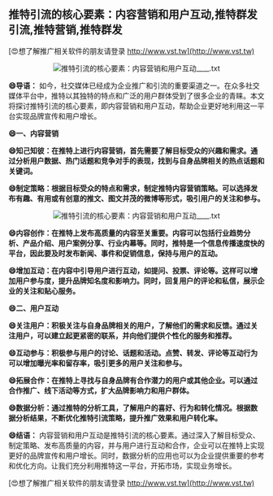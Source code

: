 ## **推特引流的核心要素：内容营销和用户互动,推特群发引流,推特营销,推特群发**

[😍想了解推广相关软件的朋友请登录 http://www.vst.tw](http://www.vst.tw)

 <center><img src="https://vst.tw/MP4/tuiguang/png/6.png" alt="推特引流的核心要素：内容营销和用户互动____.txt"></center>

**😄导语：**
如今，社交媒体已经成为企业推广和引流的重要渠道之一。在众多社交媒体平台中，推特以其独特的特点和广泛的用户群体受到了很多企业的青睐。本文将探讨推特引流的核心要素，即内容营销和用户互动，帮助企业更好地利用这一平台实现品牌宣传和用户增长。

**😄一、内容营销**

**😄知己知彼：在推特上进行内容营销，首先需要了解目标受众的兴趣和需求。通过分析用户数据、热门话题和竞争对手的表现，找到与自身品牌相关的热点话题和关键词。**

**😄制定策略：根据目标受众的特点和需求，制定推特内容营销策略。可以选择发布有趣、有用或有创意的推文、图文并茂的微博等形式，吸引用户的关注和参与。**

 <center><img src="https://vst.tw/MP4/tuiguang/png/5.png" alt="推特引流的核心要素：内容营销和用户互动____.txt"></center>

**😄内容创作：在推特上发布高质量的内容至关重要。内容可以包括行业趋势分析、产品介绍、用户案例分享、行业内幕等。同时，推特是一个信息传播速度快的平台，因此要及时发布新闻、事件和促销信息，保持与用户的互动。**

**😄增加互动：在内容中引导用户进行互动，如提问、投票、评论等。这样可以增加用户参与度，提升品牌知名度和影响力。同时，回复用户的评论和私信，展示企业的关注和贴心服务。**

**😄二、用户互动**

**😄关注用户：积极关注与自身品牌相关的用户，了解他们的需求和反馈。通过关注用户，可以建立起更紧密的联系，并向他们提供个性化的服务和推荐。**

**😄互动参与：积极参与用户的讨论、话题和活动。点赞、转发、评论等互动行为可以增加曝光率和留存率，吸引更多的用户关注和参与。**

**😄拓展合作：在推特上寻找与自身品牌有合作潜力的用户或其他企业。可以通过合作推广、线下活动等方式，扩大品牌影响力和用户群体。**

**😄数据分析：通过推特的分析工具，了解用户的喜好、行为和转化情况。根据数据分析结果，不断优化推特引流策略，提升推广效果和用户转化率。**

**😄结语：**
内容营销和用户互动是推特引流的核心要素。通过深入了解目标受众、制定策略、发布高质量的内容，并与用户进行互动和合作，企业可以在推特上实现更好的品牌宣传和用户增长。同时，数据分析的应用也可以为企业提供重要的参考和优化方向。让我们充分利用推特这一平台，开拓市场，实现业务增长。

[😍想了解推广相关软件的朋友请登录 http://www.vst.tw](http://www.vst.tw)



